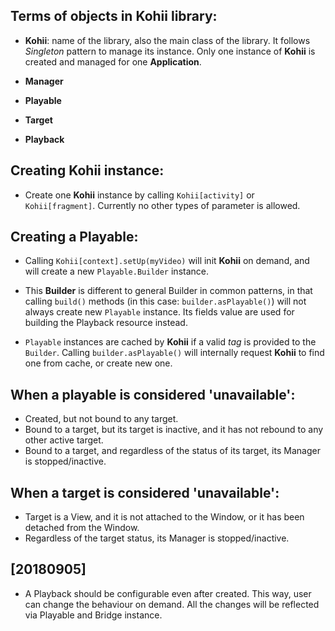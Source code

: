 ## Terms of objects in Kohii library:

- **Kohii**: name of the library, also the main class of the library. It follows *Singleton* pattern to manage its instance. Only one instance of **Kohii** is created and managed for one **Application**.

- **Manager**

- **Playable**

- **Target**

- **Playback**

## Creating Kohii instance:

- Create one **Kohii** instance by calling ``Kohii[activity]`` or ``Kohii[fragment]``. Currently no other types of parameter is allowed.

## Creating a Playable:

- Calling ``Kohii[context].setUp(myVideo)`` will init **Kohii** on demand, and will create a new ``Playable.Builder`` instance.

- This **Builder** is different to general Builder in common patterns, in that calling ``build()`` methods (in this case: ``builder.asPlayable()``) will not always create new ``Playable`` instance. Its fields value are used for building the Playback resource instead.

- ``Playable`` instances are cached by **Kohii** if a valid *tag* is provided to the ``Builder``. Calling ``builder.asPlayable()`` will internally request **Kohii** to find one from cache, or create new one.

## When a playable is considered 'unavailable':

- Created, but not bound to any target.
- Bound to a target, but its target is inactive, and it has not rebound to any other active target.
- Bound to a target, and regardless of the status of its target, its Manager is stopped/inactive.

## When a target is considered 'unavailable':

- Target is a View, and it is not attached to the Window, or it has been detached from the Window.
- Regardless of the target status, its Manager is stopped/inactive.

## [20180905]

- A Playback should be configurable even after created. This way, user can change the behaviour on demand. All the changes will be reflected via Playable and Bridge instance.